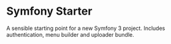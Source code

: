 Symfony Starter
===============

A sensible starting point for a new Symfony 3 project. Includes authentication, menu builder and uploader bundle.  
